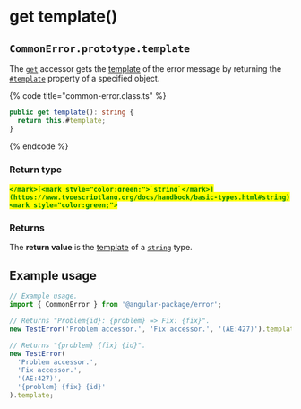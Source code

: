 # get template()

## `CommonError.prototype.template`

The [`get`](https://developer.mozilla.org/en-US/docs/Web/JavaScript/Reference/Functions/get) accessor gets the [template](../../getting-started/basic-concepts.md#template) of the error message by returning the [`#template`](../properties/template.md) property of a specified object.

{% code title="common-error.class.ts" %}
```typescript
public get template(): string {
  return this.#template;
}
```
{% endcode %}

### Return type

#### <mark style="color:green;">``</mark>[<mark style="color:green;">`string`</mark>](https://www.typescriptlang.org/docs/handbook/basic-types.html#string)<mark style="color:green;">``</mark>

### Returns

The **return value** is the [template](../../getting-started/basic-concepts.md#template) of a [`string`](https://developer.mozilla.org/en-US/docs/Web/JavaScript/Reference/Global\_Objects/String) type.

## Example usage

```typescript
// Example usage.
import { CommonError } from '@angular-package/error';

// Returns "Problem{id}: {problem} => Fix: {fix}".
new TestError('Problem accessor.', 'Fix accessor.', '(AE:427)').template;

// Returns "{problem} {fix} {id}".
new TestError(
  'Problem accessor.',
  'Fix accessor.',
  '(AE:427)',
  '{problem} {fix} {id}'
).template;
```
